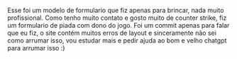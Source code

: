 Esse foi um modelo de formulario que fiz apenas para brincar, nada muito profissional. Como tenho muito contato e gosto muito de counter strike, fiz um formulario de piada com dono do jogo. 
Foi um commit apenas para falar que eu fiz, o site contém muitos erros de layout e sinceramente não sei como arrumar isso, vou estudar mais e pedir ajuda ao bom e velho chatgpt para arrumar isso :)
